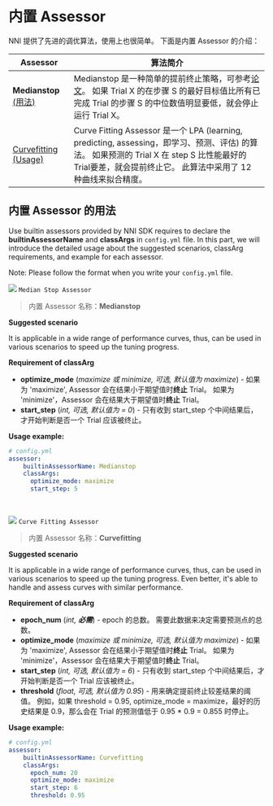 # 内置 Assessor

NNI 提供了先进的调优算法，使用上也很简单。 下面是内置 Assessor 的介绍：

| Assessor                                                                                                                                | 算法简介                                                                                                                                                                                             |
| --------------------------------------------------------------------------------------------------------------------------------------- | ------------------------------------------------------------------------------------------------------------------------------------------------------------------------------------------------ |
| **Medianstop** [(用法)](#MedianStop)                                                                                                      | Medianstop 是一种简单的提前终止策略，可参考[论文](https://static.googleusercontent.com/media/research.google.com/en//pubs/archive/46180.pdf)。 如果 Trial X 的在步骤 S 的最好目标值比所有已完成 Trial 的步骤 S 的中位数值明显要低，就会停止运行 Trial X。 |
| [Curvefitting](https://github.com/Microsoft/nni/blob/master/src/sdk/pynni/nni/curvefitting_assessor/README.md) [(Usage)](#Curvefitting) | Curve Fitting Assessor 是一个 LPA (learning, predicting, assessing，即学习、预测、评估) 的算法。 如果预测的 Trial X 在 step S 比性能最好的 Trial要差，就会提前终止它。 此算法中采用了 12 种曲线来拟合精度。                                              |

## 内置 Assessor 的用法

Use builtin assessors provided by NNI SDK requires to declare the **builtinAssessorName** and **classArgs** in `config.yml` file. In this part, we will introduce the detailed usage about the suggested scenarios, classArg requirements, and example for each assessor.

Note: Please follow the format when you write your `config.yml` file.

<a name="MedianStop"></a>

![](https://placehold.it/15/1589F0/000000?text=+) `Median Stop Assessor`

> 内置 Assessor 名称：**Medianstop**

**Suggested scenario**

It is applicable in a wide range of performance curves, thus, can be used in various scenarios to speed up the tuning progress.

**Requirement of classArg**

* **optimize_mode** (*maximize 或 minimize, 可选, 默认值为 maximize*) - 如果为 'maximize', Assessor 会在结果小于期望值时**终止** Trial。 如果为 'minimize'，Assessor 会在结果大于期望值时**终止** Trial。
* **start_step** (*int, 可选, 默认值为 = 0*) - 只有收到 start_step 个中间结果后，才开始判断是否一个 Trial 应该被终止。

**Usage example:**

```yml
# config.yml
assessor:
    builtinAssessorName: Medianstop
    classArgs:
      optimize_mode: maximize
      start_step: 5
```

<br />

<a name="Curvefitting"></a>

![](https://placehold.it/15/1589F0/000000?text=+) `Curve Fitting Assessor`

> 内置 Assessor 名称：**Curvefitting**

**Suggested scenario**

It is applicable in a wide range of performance curves, thus, can be used in various scenarios to speed up the tuning progress. Even better, it's able to handle and assess curves with similar performance.

**Requirement of classArg**

* **epoch_num** (*int, **必需***) - epoch 的总数。 需要此数据来决定需要预测点的总数。
* **optimize_mode** (*maximize 或 minimize, 可选, 默认值为 maximize*) - 如果为 'maximize', Assessor 会在结果小于期望值时**终止** Trial。 如果为 'minimize'，Assessor 会在结果大于期望值时**终止** Trial。
* **start_step** (*int, 可选, 默认值为 = 6*) - 只有收到 start_step 个中间结果后，才开始判断是否一个 Trial 应该被终止。
* **threshold** (*float, 可选, 默认值为 0.95*) - 用来确定提前终止较差结果的阈值。 例如，如果 threshold = 0.95, optimize_mode = maximize，最好的历史结果是 0.9，那么会在 Trial 的预测值低于 0.95 * 0.9 = 0.855 时停止。

**Usage example:**

```yml
# config.yml
assessor:
    builtinAssessorName: Curvefitting
    classArgs:
      epoch_num: 20
      optimize_mode: maximize
      start_step: 6
      threshold: 0.95
```